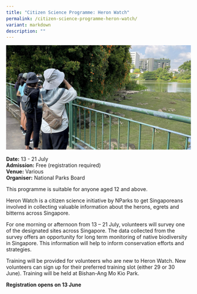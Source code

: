 ```yaml
---
title: "Citizen Science Programme: Heron Watch"
permalink: /citizen-science-programme-heron-watch/
variant: markdown
description: ""
---
```

![Heron Watch ](/images/Others/Heron_Watch_169.jpg)

**Date:** 13 - 21 July<br>
**Admission:** Free (registration required) <br>
**Venue:** Various <br>
**Organiser:** National Parks Board

This programme is suitable for anyone aged 12 and above.&nbsp;

Heron Watch is a citizen science initiative by NParks to get Singaporeans involved in collecting valuable information about the herons, egrets and bitterns across Singapore.&nbsp;

For one morning or afternoon from 13 – 21 July, volunteers will survey one of the designated sites across Singapore. The data collected from the survey offers an opportunity for long term monitoring of native biodiversity in Singapore. This information will help to inform conservation efforts and strategies.&nbsp;

Training will be provided for volunteers who are new to Heron Watch. New volunteers can sign up for their preferred training slot (either 29 or 30 June). Training will be held at Bishan-Ang Mo Kio Park.

**Registration opens on 13 June**<br>
<a class="btn-link" target="_blank" href="https://www.nparks.gov.sg/heronwatch">
	<img src="/images/gogreensg_website-32.png">
</a>

<style>
	.btn-link {
		display: none;
	}
	a.btn-link[target="_blank"]:after {
	display: none;
}
	.btn-link > img {
		width: 100%;
	}
</style>